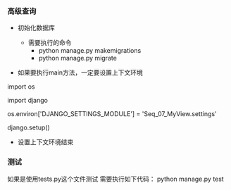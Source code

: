 ### 高级查询
* 初始化数据库
    * 需要执行的命令
        * python manage.py makemigrations
        * python manage.py migrate

* 如果要执行main方法，一定要设置上下文环境

import os

import django

os.environ['DJANGO_SETTINGS_MODULE'] = 'Seq_07_MyView.settings'

django.setup()
* 设置上下文环境结束

### 测试
如果是使用tests.py这个文件测试
需要执行如下代码：
python manage.py test